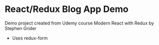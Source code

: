 # React/Redux Blog App Demo

Demo project created from Udemy course Modern React with Redux by Stephen Grider

*  Uses redux-form
